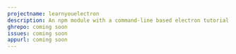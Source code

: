 ```yaml
---
projectname: learnyouelectron
description: An npm module with a command-line based electron tutorial
ghrepo: coming soon
issues: coming soon
appurl: coming soon
---
```

